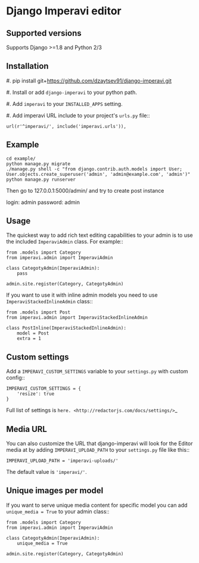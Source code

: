 Django Imperavi editor
======================
Supported versions
------------
Supports Django >=1.8 and Python 2/3

Installation
------------

#. pip install git+https://github.com/dzaytsev91/django-imperavi.git

#. Install or add ``django-imperavi`` to your python path.

#. Add ``imperavi`` to your ``INSTALLED_APPS`` setting.

#. Add imperavi URL include to your project's ``urls.py`` file::

    url(r'^imperavi/', include('imperavi.urls')),

Example
-----
```
cd example/
python manage.py migrate
./manage.py shell -c "from django.contrib.auth.models import User; User.objects.create_superuser('admin', 'admin@example.com', 'admin')"
python manage.py runserver
```
Then go to 127.0.0.1:5000/admin/ and try to create post instance

login: admin
password: admin


Usage
-----

The quickest way to add rich text editing capabilities to your admin is to use the included ``ImperaviAdmin`` class. For example::

    from .models import Category
    from imperavi.admin import ImperaviAdmin

    class CategotyAdmin(ImperaviAdmin):
        pass

    admin.site.register(Category, CategotyAdmin)

If you want to use it with inline admin models you need to use ``ImperaviStackedInlineAdmin`` class::

    from .models import Post
    from imperavi.admin import ImperaviStackedInlineAdmin

    class PostInline(ImperaviStackedInlineAdmin):
        model = Post
        extra = 1

Custom settings
---------------

Add a ``IMPERAVI_CUSTOM_SETTINGS`` variable to your ``settings.py`` with custom config::

    IMPERAVI_CUSTOM_SETTINGS = {
        'resize': true
    }

Full list of settings is `here.
<http://redactorjs.com/docs/settings/>`_

Media URL
---------

You can also customize the URL that django-imperavi will look for the Editor media at by adding ``IMPERAVI_UPLOAD_PATH`` to your ``settings.py`` file like this::

    IMPERAVI_UPLOAD_PATH = 'imperavi-uploads/'

The default value is ``'imperavi/'``.


Unique images per model
-----------------------

If you want to serve unique media content for specific model you can add ``unique_media = True`` to your admin class::

    from .models import Category
    from imperavi.admin import ImperaviAdmin

    class CategotyAdmin(ImperaviAdmin):
        unique_media = True

    admin.site.register(Category, CategotyAdmin)
